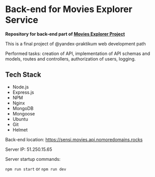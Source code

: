 # Back-end for Movies Explorer Service

**Repository for back-end part of [Movies Explorer Project](https://github.com/BrodoDigitale/movies-explorer-frontend)**

This is a final project of @yandex-praktikum web development path 

Performed tasks: creation of API, implementation of API schemas and models, routes and controllers, authorization of users, logging.

## Tech Stack 
+ Node.js
+ Express.js
+ NPM
+ Nginx
+ MongoDB
+ Mongoose
+ Ubuntu
+ Git
+ Helmet

Back-end location: https://sensi.movies.api.nomoredomains.rocks

Server IP: 51.250.15.65

Server startup commands:

`npm run start` or `npm run dev`


